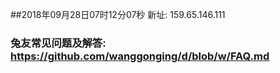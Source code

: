 ##2018年09月28日07时12分07秒 新址: 159.65.146.111
### 兔友常见问题及解答: https://github.com/wanggonging/d/blob/w/FAQ.md
